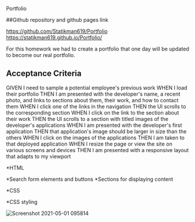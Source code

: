 Portfolio

##Github repository and github pages link

https://github.com/Statikman619/Portfolio
https://statikman619.github.io/Portfolio/

For this homework we had to create a portfolio that one day will be updated to become our real portfolio.

## Acceptance Criteria

GIVEN I need to sample a potential employee's previous work
WHEN I load their portfolio
THEN I am presented with the developer's name, a recent photo, and links to sections about them, their work, and how to contact them
WHEN I click one of the links in the navigation
THEN the UI scrolls to the corresponding section
WHEN I click on the link to the section about their work
THEN the UI scrolls to a section with titled images of the developer's applications
WHEN I am presented with the developer's first application
THEN that application's image should be larger in size than the others
WHEN I click on the images of the applications
THEN I am taken to that deployed application
WHEN I resize the page or view the site on various screens and devices
THEN I am presented with a responsive layout that adapts to my viewport

*HTML

*Search form elements and buttons
*Sections for displaying content

*CSS

*CSS styling


![Screenshot 2021-05-01 095814](https://user-images.githubusercontent.com/73040685/116790236-0a3ca780-aa68-11eb-97ec-7e78b860a066.png)
